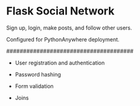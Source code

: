# Flask Social Network

Sign up, login, make posts, and follow other users.

Configured for PythonAnywhere deployment.

######################################

* User registration and authentication

* Password hashing

* Form validation

* Joins